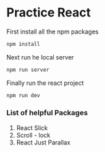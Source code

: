 # Practice React

First install all the npm packages

```sh
npm install
```

Next run he local server

```sh
npm run server
```

Finally run the react project

```sh
npm run dev
```

### List of helpful Packages

1. React Slick
2. Scroll - lock
3. React Just Parallax

